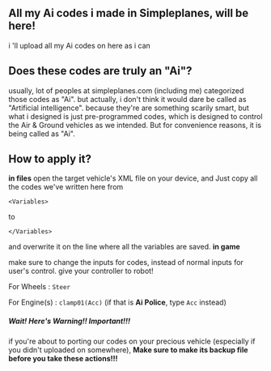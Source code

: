 ## All my Ai codes i made in Simpleplanes, will be here!
i 'll upload all my Ai codes on here as i can
## Does these codes are truly an "Ai"?
usually, lot of peoples at simpleplanes.com (including me) categorized those codes as "Ai".
but actually, i don't think it would dare be called as "Artificial intelligence". because they're are something scarily smart, but what i designed is just pre-programmed codes, which is designed to control the Air & Ground vehicles as we intended.
But for convenience reasons, it is being called as "Ai".
## How to apply it?
__in files__
open the target vehicle's XML file on your device, and
Just copy all the codes we've written here from 
```
<Variables>
```
to
```
</Variables>
```
and overwrite it on the line where all the variables are saved.
__in game__

make sure to change the inputs for codes, instead of normal inputs for user's control. 
give your controller to robot!

For Wheels : `Steer` 

For Engine(s) : `clamp01(Acc)` (if that is __Ai Police__, type `Acc` instead)

##### Wait! Here's Warning!! Important!!!
if you're about to porting our codes on your precious vehicle (especially if you didn't uploaded on somewhere), __Make sure to make its backup file before you take these actions!!!__
